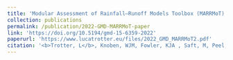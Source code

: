 ```yaml
---
title: 'Modular Assessment of Rainfall–Runoff Models Toolbox (MARRMoT) v2.1: an object-oriented implementation of 47 established hydrological models for improved speed and readability.'
collection: publications
permalink: /publication/2022-GMD-MARRMoT-paper
link: 'https://doi.org/10.5194/gmd-15-6359-2022'
paperurl: 'https://www.lucatrotter.eu/files/2022_GMD_MARRMoT2.pdf'
citation: '<b>Trotter, L</b>, Knoben, WJM, Fowler, KJA , Saft, M, Peel, MC (2022). &apos;Modular Assessment of Rainfall–Runoff Models Toolbox (MARRMoT) v2.1: an object-oriented implementation of 47 established hydrological models for improved speed and readability.&apos; in <i>Geoscientific Model Development</i>, 15, pp. 6359–6369, doi:10.5194/gmd-15-6359-2022'
---
```

